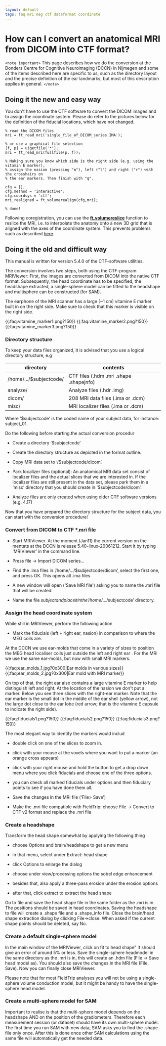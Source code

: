 ```yaml
---
layout: default
tags: faq mri meg ctf dataformat coordinate
---
```



# How can I convert an anatomical MRI from DICOM into CTF format?

`<note important>`
This page describes how we do the conversion at the Donders Centre for Cognitive Neuroimaging (DCCN) in Nijmegen and some of the items described here are specific to us, such as the directory layout and the precise definition of the ear landmarks, but most of this description applies in general.
`</note>`

## Doing it the new and easy way

You don't have to use the CTF software to convert the DICOM images and to assign the coordinate system.  Please do refer to the pictures below for the definition of the fiducial locations, which have not changed.
 


	
	% read the DICOM files 
	mri = ft_read_mri('single_file_of_DICOM_series.IMA');
	
	% or use a graphical file selection
	[f, p] = uigetfile('*'); 
	mri = ft_read_mri(fullfile(p, f));
	
	% Making sure you know which side is the right side (e.g. using the vitamin E marker),
	% assign the nasion (pressing "n"), left ("l") and right ("r") with the crosshairs on
	% the ear markers. Then finish with "q".
	
	cfg = [];
	cfg.method = 'interactive';
	cfg.coordsys = 'ctf';
	mri_realigned = ft_volumerealign(cfg,mri);
	
	% done!


Following coregistration, you can use the **[ft_volumereslice](/reference/ft_volumereslice)** function to reslice the MRI, i.e. to interpolate the anatomy onto a new 3D grid that is aligned with the axes of the coordinate system. This prevents problems such as described [here](/why_does_my_anatomical_mri_show_upside-down_when_plotting_it_with_ft_sourceplot).

## Doing it the old and difficult way

This manual is written for version 5.4.0 of the CTF-software utilities. 

The conversion involves two steps, both using the CTF-program MRIViewer: First, the images are converted from DICOM into the native CTF format. Subsequently, the head coordinate has to be specified, the headshape extracted, a single-sphere model can be fitted to the headshape and multisphere can be constructed (for SAM).

The earphone of the MRI scanner has a large (~1 cm) vitamine E marker built in on the right side. Make sure to check that this marker is visible on the right side.

{{:faq:vitamine_marker1.png?150}}
{{:faq:vitamine_marker2.png?150}}
{{:faq:vitamine_marker3.png?150}}

### Directory structure

To keep your data files organized, it is advised that you use a logical directory structure, e.g

 | directory               | contents                                | 
 | ---------               | --------                                | 
 | /home/.../$subjectcode/ | CTF files (.hdm .mri .shape .shapejnfo) | 
 | analyze/                | Analyze files (.hdr .img)               | 
 | dicom/                  | 208 MRI data files (.ima or .dcm)       | 
 | misc/                   | MRI localizer files (.ima or .dcm)      | 

Where '$subjectcode' is the coded name of your subject data, for instance: subject_01.

Do the following before starting.the actual conversion procedur

*  Create a directory ‘$subjectcode’ 

*  Create the directory structure as depicted in the format outline.

*  Copy MRI data set to ‘/$subjectcode/dicom’.

*  Park localizer files (optional): An anatomical MRI data set consist of localizer files and the actual slices that we are interested in. If the localizer files are still present in the data set, please park them in a ‘misc’ directory that you should create in ‘$subjectcode/dicom’.

*  Analyze files are only created when using older CTF software versions (e.g. 4.17)

Now that you have prepared the directory structure for the subject data, you can start with the conversion procedure!

### Convert from DICOM to CTF *.mri file


*  Start MRIViewer. At the moment (Jan11) the current version on the mentats at the DCCN is release 5.40-linux-20061212. Start it by typing ‘MRIViewer’ in the command line.

*  Press file -> Import DICOM series...

*  Find the .ima files in ‘/home/.../$subjectcode/dicom’, select the first one, and press OK. This opens all .ima files

*  A new window will open ('Save MRI file') asking you to name the .mri file that will be created

*  Name the file $subject and place it in the ‘/home/.../$subjectcode’ directory. 

### Assign the head coordinate system

While still in MRIViewer, perform the following action


*  Mark the fiducials (left + right ear, nasion) in comparison to where the MEG coils are. 

At the DCCN we use ear-molds that come in a variety of sizes to position the MEG head localiser coils just outside the left and right ear . For the MRI we use the same ear-molds, but now with small MRI markers. 

{{:faq:ear_molds_1.jpg?0x300|Ear molds in various sizes}} {{:faq:ear_molds_2.jpg?0x300|Ear mold with MRI marker}}

On top of that, the right ear also contains a large vitamine E marker to help distinguish left and right. At the location of the nasion we don't put a marker. Below you see three slices with the right-ear marker. Note that the ear marker is the small dot in the middle of the ear shell (yellow arrow), not the large dot close to the ear lobe (red arrow; that is the vitamine E capsule to indicate the right side).

{{:faq:fiducials1.png?150}}
{{:faq:fiducials2.png?150}}
{{:faq:fiducials3.png?150}}

The most elegant way to identify the markers would includ

*  double click on one of the slices to zoom in.

*  click with your mouse at the voxels where you want to put a marker (an orange cross appears)

*  click with your right mouse and hold the button to get a drop down menu where you click fiducials and choose one of the three options.

*  you can check all marked fiducials under options and then fiduciary points to see if you have done them all.

*  Save the changes in the MRI file (‘File> Save’)

*  Make the .mri file compatible with FieldTrip: choose File -> Convert to CTF v2 format and replace the .mri file

### Create a headshape

Transform the head shape somewhat by applying the following thing

*  choose Options and brain/headshape to get a new menu

*  in that menu, select under Extract: head shape

*  click Options to enlarge the dialog

*  choose under view/processing options the sobel edge enhancement

*  besides that, also apply a three-pass erosion under the erosion options

*  after that, click extract to extract the head shape

Go to file and save the head shape file in the same folder as the .mri is in. The positions should be saved in head coordinates. Saving the headshape to file will create a .shape file and a .shape_info file.
Close the brain/head shape extraction dialog by clicking File->close. When asked if the current shape points should be deleted, say No.


### Create a default single-sphere model

In the main window of the MRIViewer, click on fit to head shape" It should give an error of around 5% or less. Save the single-sphere headmodel in the same directory as the .mri is in, this will create an .hdm file (File -> Save head model as). You should also save the changes in the MRI file (File, Save). Now you can finally close
MRlViewer.

Please note that for most FieldTrip analyses you will not be using a single-sphere volume conduction model, but it might be handy to have the single-sphere head model.


### Create a multi-sphere model for SAM

Important to realise is that the multi-sphere model depends on the headshape AND on the position of the gradiometers. Therefore each measurement session (or dataset) should have its own multi-sphere model.
The first time you run SAM with new data, SAM asks you to find the .shape file only once. After this is done once other SAM calculations using the same file will automatically get the needed data.

 
